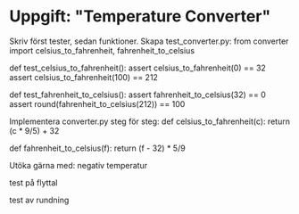 # Uppgift: "Temperature Converter"

Skriv först tester, sedan funktioner.
Skapa test_converter.py:
from converter import celsius_to_fahrenheit, fahrenheit_to_celsius

def test_celsius_to_fahrenheit():
    assert celsius_to_fahrenheit(0) == 32
    assert celsius_to_fahrenheit(100) == 212

def test_fahrenheit_to_celsius():
    assert fahrenheit_to_celsius(32) == 0
    assert round(fahrenheit_to_celsius(212)) == 100

Implementera converter.py steg för steg:
def celsius_to_fahrenheit(c):
    return (c * 9/5) + 32

def fahrenheit_to_celsius(f):
    return (f - 32) * 5/9

Utöka gärna med:
negativ temperatur


test på flyttal


test av rundning
